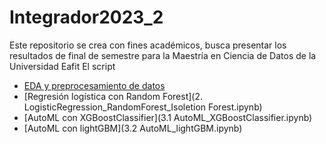 # Integrador2023_2
Este repositorio se crea con fines académicos, busca presentar los resultados de final de semestre para la Maestría en Ciencia de Datos de la Universidad Eafit
El script 
* [EDA y preprocesamiento de datos](Project/1.%20EDA_Preprocessing.ipynb)
* [Regresión logística con Random Forest](2. LogisticRegression_RandomForest_Isoletion Forest.ipynb)
* [AutoML con XGBoostClassifier](3.1 AutoML_XGBoostClassifier.ipynb)
* [AutoML con lightGBM](3.2 AutoML_lightGBM.ipynb)
